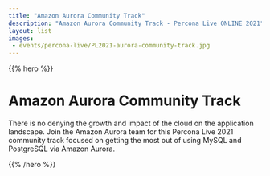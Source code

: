 ```yaml
---
title: "Amazon Aurora Community Track"
description: "Amazon Aurora Community Track - Percona Live ONLINE 2021"
layout: list
images:
 - events/percona-live/PL2021-aurora-community-track.jpg
---
```


{{% hero %}}

# Amazon Aurora Community Track

There is no denying the growth and impact of the cloud on the application landscape.  Join the Amazon Aurora team for this Percona Live 2021 community track focused on getting the most out of using MySQL and PostgreSQL  via Amazon Aurora.

{{% /hero %}}


